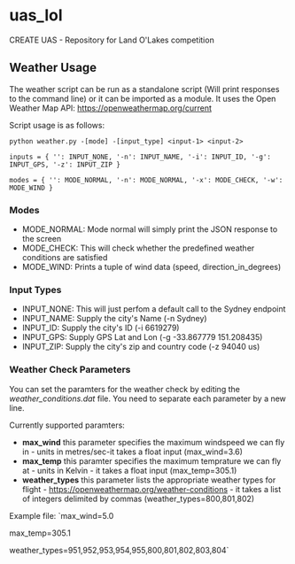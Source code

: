 # uas_lol
CREATE UAS - Repository for Land O'Lakes competition


## Weather Usage

The weather script can be run as a standalone script (Will print responses to the command line) or it can be imported as a module. It uses the Open Weather Map API: https://openweathermap.org/current

Script usage is as follows:

`python weather.py -[mode] -[input_type] <input-1> <input-2>`

`
inputs = {
    '': INPUT_NONE,
    '-n': INPUT_NAME,
    '-i': INPUT_ID,
    '-g': INPUT_GPS,
    '-z': INPUT_ZIP
}
`

`
modes = {
    '': MODE_NORMAL,
    '-n': MODE_NORMAL,
    '-x': MODE_CHECK,
    '-w': MODE_WIND
}
`

### Modes

- MODE_NORMAL: Mode normal will simply print the JSON response to the screen
- MODE_CHECK: This will check whether the predefined weather conditions are satisfied
- MODE_WIND: Prints a tuple of wind data (speed, direction_in_degrees)

### Input Types

- INPUT_NONE: This will just perfom a default call to the Sydney endpoint
- INPUT_NAME: Supply the city's Name (-n Sydney)
- INPUT_ID: Supply the city's ID (-i 6619279)
- INPUT_GPS: Supply GPS Lat and Lon (-g -33.867779 151.208435)
- INPUT_ZIP: Supply the city's zip and country code (-z 94040 us)

### Weather Check Parameters
You can set the paramters for the weather check by editing the *weather_conditions.dat* file. You need to separate each parameter by a new line.

Currently supported paramters:
- **max_wind** this parameter specifies the maximum windspeed we can fly in - units in metres/sec-it takes a float input (max_wind=3.6)
- **max_temp** this paramter specifies the maximum temprature we can fly at - units in Kelvin - it takes a float input (max_temp=305.1)
- **weather_types** this parameter lists the appropriate weather types for flight - https://openweathermap.org/weather-conditions - it takes a list of integers delimited by commas (weather_types=800,801,802)

Example file:
`max_wind=5.0

max_temp=305.1

weather_types=951,952,953,954,955,800,801,802,803,804`
